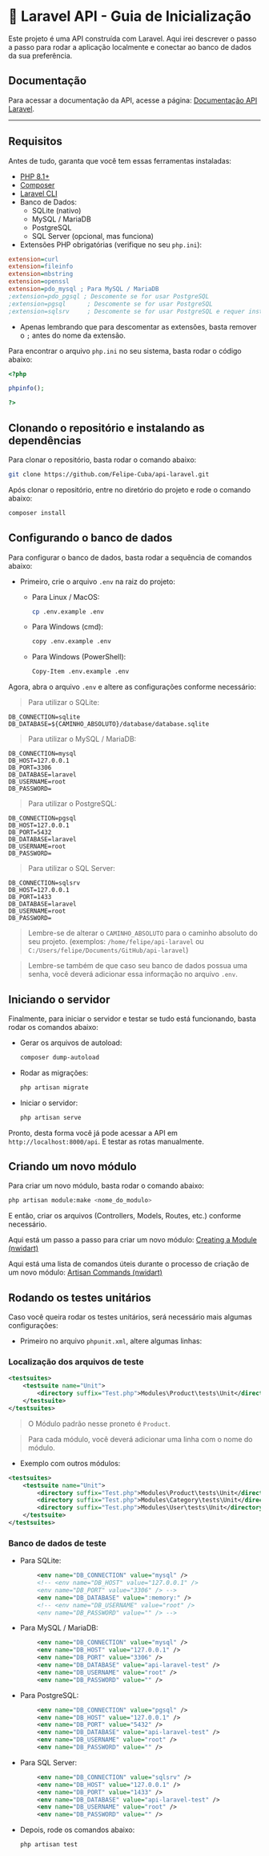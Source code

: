 # 🚀 Laravel API - Guia de Inicialização

Este projeto é uma API construída com Laravel. Aqui irei descrever o passo a passo para rodar a aplicação localmente e conectar ao banco de dados da sua preferência.

## Documentação

Para acessar a documentação da API, acesse a página: [Documentação API Laravel](https://documenter.getpostman.com/view/20400369/2sB2cPkRCV).

---

## Requisitos

Antes de tudo, garanta que você tem essas ferramentas instaladas:

-   [PHP 8.1+](https://www.php.net/)
-   [Composer](https://getcomposer.org/)
-   [Laravel CLI](https://laravel.com/docs/10.x/installation)
-   Banco de Dados:
    -   SQLite (nativo)
    -   MySQL / MariaDB
    -   PostgreSQL
    -   SQL Server (opcional, mas funciona)
-   Extensões PHP obrigatórias (verifique no seu `php.ini`):

```ini
extension=curl
extension=fileinfo
extension=mbstring
extension=openssl
extension=pdo_mysql ; Para MySQL / MariaDB
;extension=pdo_pgsql ; Descomente se for usar PostgreSQL
;extension=pgsql      ; Descomente se for usar PostgreSQL
;extension=sqlsrv     ; Descomente se for usar PostgreSQL e requer instalação adicional se for usar SQL Server
```

-   Apenas lembrando que para descomentar as extensões, basta remover o `;` antes do nome da extensão.

Para encontrar o arquivo `php.ini` no seu sistema, basta rodar o código abaixo:

```php
<?php

phpinfo();

?>
```

## Clonando o repositório e instalando as dependências

Para clonar o repositório, basta rodar o comando abaixo:

```bash
git clone https://github.com/Felipe-Cuba/api-laravel.git
```

Após clonar o repositório, entre no diretório do projeto e rode o comando abaixo:

```bash
composer install
```

## Configurando o banco de dados

Para configurar o banco de dados, basta rodar a sequência de comandos abaixo:

-   Primeiro, crie o arquivo `.env` na raiz do projeto:

    -   Para Linux / MacOS:

        ```bash
        cp .env.example .env
        ```

    -   Para Windows (cmd):

        ```bash
        copy .env.example .env
        ```

    -   Para Windows (PowerShell):
        ```bash
        Copy-Item .env.example .env
        ```

Agora, abra o arquivo `.env` e altere as configurações conforme necessário:

> Para utilizar o SQLite:

```dotenv
DB_CONNECTION=sqlite
DB_DATABASE=${CAMINHO_ABSOLUTO}/database/database.sqlite
```

> Para utilizar o MySQL / MariaDB:

```dotenv
DB_CONNECTION=mysql
DB_HOST=127.0.0.1
DB_PORT=3306
DB_DATABASE=laravel
DB_USERNAME=root
DB_PASSWORD=
```

> Para utilizar o PostgreSQL:

```dotenv
DB_CONNECTION=pgsql
DB_HOST=127.0.0.1
DB_PORT=5432
DB_DATABASE=laravel
DB_USERNAME=root
DB_PASSWORD=
```

> Para utilizar o SQL Server:

```dotenv
DB_CONNECTION=sqlsrv
DB_HOST=127.0.0.1
DB_PORT=1433
DB_DATABASE=laravel
DB_USERNAME=root
DB_PASSWORD=
```

> Lembre-se de alterar o `CAMINHO_ABSOLUTO` para o caminho absoluto do seu projeto. (exemplos: `/home/felipe/api-laravel` ou `C:/Users/felipe/Documents/GitHub/api-laravel`)

> Lembre-se também de que caso seu banco de dados possua uma senha, você deverá adicionar essa informação no arquivo `.env`.

## Iniciando o servidor

Finalmente, para iniciar o servidor e testar se tudo está funcionando, basta rodar os comandos abaixo:

-   Gerar os arquivos de autoload:

    ```bash
    composer dump-autoload
    ```

-   Rodar as migrações:

    ```bash
    php artisan migrate
    ```

-   Iniciar o servidor:

    ```bash
    php artisan serve
    ```

Pronto, desta forma você já pode acessar a API em `http://localhost:8000/api`. E testar as rotas manualmente.

## Criando um novo módulo

Para criar um novo módulo, basta rodar o comando abaixo:

```bash
php artisan module:make <nome_do_modulo>
```

E então, criar os arquivos (Controllers, Models, Routes, etc.) conforme necessário.

Aqui está um passo a passo para criar um novo módulo: [Creating a Module (nwidart)](https://nwidart.com/laravel-modules/v6/basic-usage/creating-a-module)

Aqui está uma lista de comandos úteis durante o processo de criação de um novo módulo: [Artisan Commands (nwidart)](https://nwidart.com/laravel-modules/v6/advanced-tools/artisan-commands)

## Rodando os testes unitários

Caso você queira rodar os testes unitários, será necessário mais algumas configurações:

-   Primeiro no arquivo `phpunit.xml`, altere algumas linhas:

### Localização dos arquivos de teste

```xml
<testsuites>
    <testsuite name="Unit">
        <directory suffix="Test.php">Modules\Product\tests\Unit</directory>
    </testsuite>
</testsuites>
```

> O Módulo padrão nesse proneto é `Product`.

> Para cada módulo, você deverá adicionar uma linha com o nome do módulo.

-   Exemplo com outros módulos:

```xml
<testsuites>
    <testsuite name="Unit">
        <directory suffix="Test.php">Modules\Product\tests\Unit</directory>
        <directory suffix="Test.php">Modules\Category\tests\Unit</directory>
        <directory suffix="Test.php">Modules\User\tests\Unit</directory>
    </testsuite>
</testsuites>
```

### Banco de dados de teste

-   Para SQLite:

```xml
        <env name="DB_CONNECTION" value="mysql" />
        <!-- <env name="DB_HOST" value="127.0.0.1" />
        <env name="DB_PORT" value="3306" /> -->
        <env name="DB_DATABASE" value=":memory:" />
        <!-- <env name="DB_USERNAME" value="root" />
        <env name="DB_PASSWORD" value="" /> -->
```

-   Para MySQL / MariaDB:

```xml
        <env name="DB_CONNECTION" value="mysql" />
        <env name="DB_HOST" value="127.0.0.1" />
        <env name="DB_PORT" value="3306" />
        <env name="DB_DATABASE" value="api-laravel-test" />
        <env name="DB_USERNAME" value="root" />
        <env name="DB_PASSWORD" value="" />
```

-   Para PostgreSQL:

```xml
        <env name="DB_CONNECTION" value="pgsql" />
        <env name="DB_HOST" value="127.0.0.1" />
        <env name="DB_PORT" value="5432" />
        <env name="DB_DATABASE" value="api-laravel-test" />
        <env name="DB_USERNAME" value="root" />
        <env name="DB_PASSWORD" value="" />
```

-   Para SQL Server:

```xml
        <env name="DB_CONNECTION" value="sqlsrv" />
        <env name="DB_HOST" value="127.0.0.1" />
        <env name="DB_PORT" value="1433" />
        <env name="DB_DATABASE" value="api-laravel-test" />
        <env name="DB_USERNAME" value="root" />
        <env name="DB_PASSWORD" value="" />
```

-   Depois, rode os comandos abaixo:

    ```bash
    php artisan test
    ```
